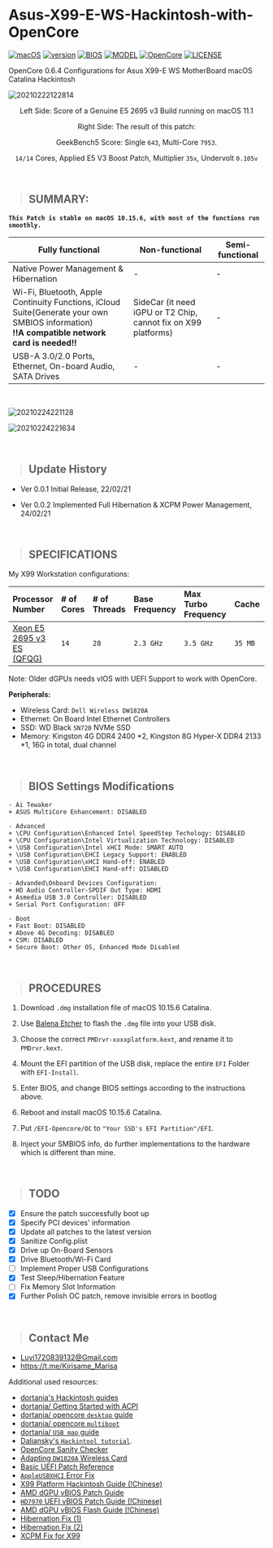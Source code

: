 # Asus-X99-E-WS-Hackintosh-with-OpenCore

[![macOS](https://img.shields.io/badge/macOS-Catalina-yellow.svg)](https://www.apple.com/macos/catalina/)
[![version](https://img.shields.io/badge/10.15.6-yellow)](https://support.apple.com/en-us/HT210642)
[![BIOS](https://img.shields.io/badge/BIOS-3502-blue)]()
[![MODEL](https://img.shields.io/badge/X99-E_WS-blue)](https://www.asus.com/tw/Motherboards/X99E_WS/)
[![OpenCore](https://img.shields.io/badge/OpenCore-0.6.4-green)](https://github.com/acidanthera/OpenCorePkg)
[![LICENSE](https://img.shields.io/badge/license-MIT-green)]()

OpenCore 0.6.4 Configurations for Asus X99-E WS MotherBoard macOS Catalina Hackintosh

![20210222122814](https://cdn.jsdelivr.net/gh/KirisameMarisaa/KirisameMarisaa.github.io/img/blogpost_images/20210222122814.png)

<center>

Left Side: Score of a Genuine E5 2695 v3 Build running on macOS 11.1

Right Side: The result of this patch:

GeekBench5 Score: Single `643`, Multi-Core `7953`. 

`14/14` Cores, Applied E5 V3 Boost Patch, Multiplier `35x`, Undervolt `0.105v`

</center>

<br>

> ## SUMMARY:

**`This Patch is stable on macOS 10.15.6, with most of the functions run smoothly. `**


| Fully functional | Non-functional | Semi-functional |
| ---------------- | -------------- | ------------------------------------------------------ |
| Native Power Management & Hibernation | - | - |
| Wi-Fi, Bluetooth, Apple Continuity Functions, iCloud Suite(Generate your own SMBIOS information) <br> **!!A compatible network card is needed!!**               |  SideCar (it need iGPU or T2 Chip, cannot fix on X99 platforms)   | -  |
| USB-A 3.0/2.0 Ports, Ethernet, On-board Audio, SATA Drives               | -  | - | - |

<br>

![20210224221128](https://cdn.jsdelivr.net/gh/KirisameMarisaa/KirisameMarisaa.github.io/img/blogpost_images/20210224221128.png)


![20210224221634](https://cdn.jsdelivr.net/gh/KirisameMarisaa/KirisameMarisaa.github.io/img/blogpost_images/20210224221634.png)

<br>

>## Update History
- Ver 0.0.1 Initial Release, 22/02/21

- Ver 0.0.2 Implemented Full Hibernation & XCPM Power Management, 24/02/21

<br>

> ## SPECIFICATIONS

My X99 Workstation configurations:

| Processor Number                                                                                                                   | # of Cores | # of Threads | Base Frequency | Max Turbo Frequency | Cache | Memory Types | Graphics      |
| :--------------------------------------------------------------------------------------------------------------------------------- | :--------- | :----------- | :------------- | :------------------ | :---- | :----------- | :------------ |
| [Xeon E5 2695 v3 ES (QFQG)](https://ark.intel.com/content/www/us/en/ark/products/81057/intel-xeon-processor-e5-2695-v3-35m-cache-2-30-ghz.html) | `14`          | `28`            | `2.3 GHz`        | `3.5 GHz`             | `35 MB`  | `DDR4-2133`  | `XFX HD7970 3GB` |

Note: Older dGPUs needs vIOS with UEFI Support to work with OpenCore. 

**Peripherals:**


- Wireless Card: `Dell Wireless DW1820A`<br>
- Ethernet: On Board Intel Ethernet Controllers
- SSD: WD Black `SN720` NVMe SSD 
- Memory: Kingston 4G DDR4 2400 *2, Kingston 8G Hyper-X DDR4 2133 *1, 16G in total, dual channel
			
<br>

>## BIOS Settings Modifications
```
- Ai Tewaker
+ ASUS MultiCore Enhancement: DISABLED

- Advanced
+ \CPU Configuration\Enhanced Intel SpeedStep Techology: DISABLED
+ \CPU Configuration\Intel Virtualization Technology: DISABLED
+ \USB Configuration\Intel xHCI Mode: SMART AUTO
+ \USB Configuration\EHCI Legacy Support: ENABLED
+ \USB Configuration\xHCI Hand-off: ENABLED
+ \USB Configuration\EHCI Hand-off: DISABLED

- Advanded\Onboard Devices Configuration: 
+ HD Audio Controller-SPDIF Out Type: HDMI
+ Asmedia USB 3.0 Controller: DISABLED
+ Serial Port Configuration: OFF

- Boot
+ Fast Boot: DISABLED
+ Above 4G Decoding: DISABLED
+ CSM: DISABLED
+ Secure Boot: Other OS, Enhanced Mode Disabled
```

<br>

>## PROCEDURES

1. Download `.dmg` installation file of macOS 10.15.6 Catalina. 

2. Use [Balena Etcher](https://www.balena.io/etcher/) to flash the `.dmg` file into your USB disk. 

3. Choose the correct  `PMDrvr-xxxxplatform.kext`, and rename it to `PMDrvr.kext`. 

4. Mount the EFI partition of the USB disk, replace the entire `EFI` Folder with `EFI-Install`. 

5. Enter BIOS, and change BIOS settings according to the instructions above.

6. Reboot and install macOS 10.15.6 Catalina. 

7. Put `/EFI-Opencore/OC` to `"Your SSD's EFI Partition"/EFI`. 

8. Inject your SMBIOS info, do further implementations to the hardware which is different than mine. 

<br>

>## TODO
- [x] Ensure the patch successfully boot up
- [x] Specify PCI devices' information
- [x] Update all patches to the latest version
- [x] Sanitize Config.plist
- [x] Drive up On-Board Sensors
- [x] Drive Bluetooth/Wi-Fi Card
- [ ] Implement Proper USB Configurations
- [x] Test Sleep/Hibernation Feature
- [ ] Fix Memory Slot Information
- [x] Further Polish OC patch, remove invisible errors in bootlog

<br>

>## Contact Me

- Luyi1720839132@Gmail.com
- https://t.me/Kirisame_Marisa

Additional used resources: 

- [dortania's Hackintosh guides](https://github.com/dortania)
- [dortania/ Getting Started with ACPI](https://dortania.github.io/Getting-Started-With-ACPI/)
- [dortania/ opencore `desktop` guide](https://dortania.github.io/OpenCore-Desktop-Guide/)
- [dortania/ opencore `multiboot`](https://github.com/dortania/OpenCore-Multiboot)
- [dortania/ `USB map` guide](https://github.com/dortania/USB-Map-Guide)
- [Daliansky's `Hackintool tutorial`](https://translate.google.com/translate?js=n&sl=auto&tl=en&u=https://blog.daliansky.net/Intel-FB-Patcher-tutorial-and-insertion-pose.html).
- [OpenCore Sanity Checker](opencore.slowgeek.com)
- [Adapting `DW1820A` Wireless Card](https://blog.daliansky.net/DW1820A_BCM94350ZAE-driver-inserts-the-correct-posture.html)
- [Basic UEFI Patch Reference](https://www.tonymacx86.com/threads/x99-catalina-pci-cards-not-working.309236/)
- [`AppleUSBXHCI` Error Fix](https://www.tonymacx86.com/threads/how-to-extend-the-imac-pro-to-x99-successful-build-extended-guide.227001/page-86)
- [X99 Platform Hackintosh Guide (!Chinese)](https://www.chiphell.com/thread-2174588-1-1.html)
- [AMD dGPU vBIOS Patch Guide](http://forum.netkas.org/index.php/topic,5619.0.html)
- [`HD7970` UEFI vBIOS Patch Guide (!Chinese)](https://bbs.nga.cn/read.php?tid=18588213&rand=628)
- [AMD dGPU vBIOS Flash Guide (!Chinese)](https://www.chiphell.com/thread-347172-1-1.html)
- [Hibernation Fix (1)](https://pikeralpha.wordpress.com/2017/01/12/debugging-sleep-issues/)
- [Hibernation Fix (2)](https://www.tonymacx86.com/threads/how-to-extend-the-imac-pro-to-x99-successful-build-extended-guide.227001/)
- [XCPM Fix for X99](https://www.tonymacx86.com/threads/x99-macos-catalina-10-15-2-kernel-patches.288451/)

